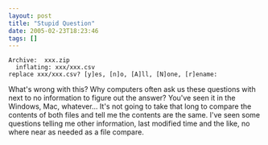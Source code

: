 ```yaml
---
layout: post
title: "Stupid Question"
date: 2005-02-23T18:23:46
tags: []
---
```


    Archive:  xxx.zip
      inflating: xxx/xxx.csv
    replace xxx/xxx.csv? [y]es, [n]o, [A]ll, [N]one, [r]ename:

What's wrong with this? Why computers often ask us these questions with next to no information to figure out the answer? You've seen it in the Windows, Mac, whatever... It's not going to take that long to compare the contents of both files and tell me the contents are the same. I've seen some questions telling me other information, last modified time and the like, no where near as needed as a file compare.



